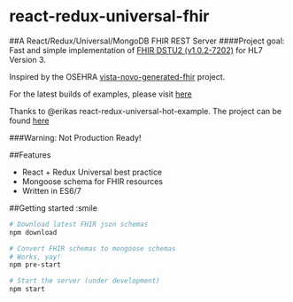 react-redux-universal-fhir
==========================

##A React/Redux/Universal/MongoDB FHIR REST Server
####Project goal: Fast and simple implementation of [FHIR DSTU2 (v1.0.2-7202)](http://hl7.org/implement/standards/fhir/) for HL7 Version 3.

Inspired by the OSEHRA [vista-novo-generated-fhir](https://github.com/OSEHRA/vista-novo-generated-fhir) project.

For the latest builds of examples, please visit [here](http://hl7-fhir.github.io/)

Thanks to @erikas react-redux-universal-hot-example.  The project can be found [here](https://github.com/erikras/react-redux-universal-hot-example)

###Warning: Not Production Ready!

##Features
* React + Redux Universal best practice
* Mongoose schema for FHIR resources
* Written in ES6/7

##Getting started :smile
```bash
# Download latest FHIR json schemas
npm download

# Convert FHIR schemas to mongoose schemas
# Works, yay!
npm pre-start

# Start the server (under development)
npm start

```
